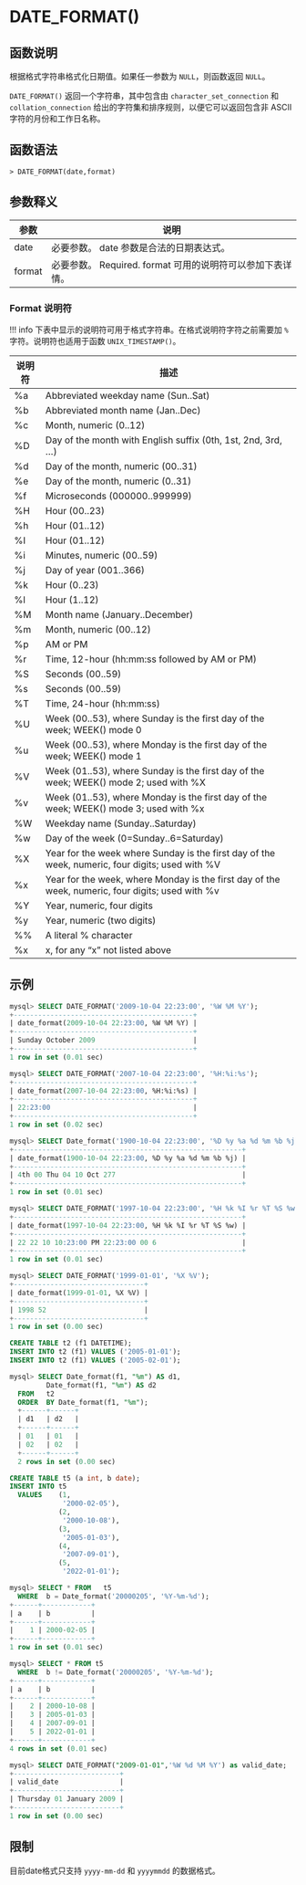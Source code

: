 # **DATE_FORMAT()**

## **函数说明**

根据格式字符串格式化日期值。如果任一参数为 `NULL`，则函数返回 `NULL`。

`DATE_FORMAT()` 返回一个字符串，其中包含由 `character_set_connection` 和 `collat​​ion_connection` 给出的字符集和排序规则，以便它可以返回包含非 ASCII 字符的月份和工作日名称。

## **函数语法**

```
> DATE_FORMAT(date,format)
```

## **参数释义**

|  参数   | 说明 |
|  ----  | ----  |
| date  | 必要参数。 date 参数是合法的日期表达式。  |
| format| 必要参数。 Required. format 可用的说明符可以参加下表详情。|

### Format 说明符

!!! info
    下表中显示的说明符可用于格式字符串。在格式说明符字符之前需要加 `%` 字符。说明符也适用于函数 `UNIX_TIMESTAMP()`。

| **说明符** | **描述** |
| --- | --- |
| %a | Abbreviated weekday name (Sun..Sat) |
| %b | Abbreviated month name (Jan..Dec) |
| %c | Month, numeric (0..12) |
| %D | Day of the month with English suffix (0th, 1st, 2nd, 3rd, …) |
| %d | Day of the month, numeric (00..31) |
| %e | Day of the month, numeric (0..31) |
| %f | Microseconds (000000..999999) |
| %H | Hour (00..23) |
| %h | Hour (01..12) |
| %I | Hour (01..12) |
| %i | Minutes, numeric (00..59) |
| %j | Day of year (001..366) |
| %k | Hour (0..23) |
| %l | Hour (1..12) |
| %M | Month name (January..December) |
| %m | Month, numeric (00..12) |
| %p | AM or PM |
| %r | Time, 12-hour (hh:mm:ss followed by AM or PM) |
| %S | Seconds (00..59) |
| %s | Seconds (00..59) |
| %T | Time, 24-hour (hh:mm:ss) |
| %U | Week (00..53), where Sunday is the first day of the week; WEEK() mode 0 |
| %u | Week (00..53), where Monday is the first day of the week; WEEK() mode 1 |
| %V | Week (01..53), where Sunday is the first day of the week; WEEK() mode 2; used with %X |
| %v | Week (01..53), where Monday is the first day of the week; WEEK() mode 3; used with %x |
| %W | Weekday name (Sunday..Saturday) |
| %w | Day of the week (0=Sunday..6=Saturday) |
| %X | Year for the week where Sunday is the first day of the week, numeric, four digits; used with %V |
| %x | Year for the week, where Monday is the first day of the week, numeric, four digits; used with %v |
| %Y | Year, numeric, four digits |
| %y | Year, numeric (two digits) |
| %% | A literal % character |
| %x | x, for any “x” not listed above |

## **示例**

```sql
mysql> SELECT DATE_FORMAT('2009-10-04 22:23:00', '%W %M %Y');
+--------------------------------------------+
| date_format(2009-10-04 22:23:00, %W %M %Y) |
+--------------------------------------------+
| Sunday October 2009                        |
+--------------------------------------------+
1 row in set (0.01 sec)

mysql> SELECT DATE_FORMAT('2007-10-04 22:23:00', '%H:%i:%s');
+--------------------------------------------+
| date_format(2007-10-04 22:23:00, %H:%i:%s) |
+--------------------------------------------+
| 22:23:00                                   |
+--------------------------------------------+
1 row in set (0.02 sec)

mysql> SELECT Date_format('1900-10-04 22:23:00', '%D %y %a %d %m %b %j');
+--------------------------------------------------------+
| date_format(1900-10-04 22:23:00, %D %y %a %d %m %b %j) |
+--------------------------------------------------------+
| 4th 00 Thu 04 10 Oct 277                               |
+--------------------------------------------------------+
1 row in set (0.01 sec)

mysql> SELECT DATE_FORMAT('1997-10-04 22:23:00', '%H %k %I %r %T %S %w');
+--------------------------------------------------------+
| date_format(1997-10-04 22:23:00, %H %k %I %r %T %S %w) |
+--------------------------------------------------------+
| 22 22 10 10:23:00 PM 22:23:00 00 6                     |
+--------------------------------------------------------+
1 row in set (0.01 sec)

mysql> SELECT DATE_FORMAT('1999-01-01', '%X %V');
+--------------------------------+
| date_format(1999-01-01, %X %V) |
+--------------------------------+
| 1998 52                        |
+--------------------------------+
1 row in set (0.00 sec)
```

<!--SELECT DATE_FORMAT('2006-06-00', '%d');
ERROR 20301 (HY000): invalid input: invalid datatime value 2006-06-00-->

```sql
CREATE TABLE t2 (f1 DATETIME);
INSERT INTO t2 (f1) VALUES ('2005-01-01');
INSERT INTO t2 (f1) VALUES ('2005-02-01');

mysql> SELECT Date_format(f1, "%m") AS d1,
         Date_format(f1, "%m") AS d2
  FROM   t2
  ORDER  BY Date_format(f1, "%m");
  +------+------+
  | d1   | d2   |
  +------+------+
  | 01   | 01   |
  | 02   | 02   |
  +------+------+
  2 rows in set (0.00 sec)
```

```sql
CREATE TABLE t5 (a int, b date);
INSERT INTO t5
  VALUES    (1,
             '2000-02-05'),
            (2,
             '2000-10-08'),
            (3,
             '2005-01-03'),
            (4,
             '2007-09-01'),
            (5,
             '2022-01-01');

mysql> SELECT * FROM   t5
  WHERE  b = Date_format('20000205', '%Y-%m-%d');
+------+------------+
| a    | b          |
+------+------------+
|    1 | 2000-02-05 |
+------+------------+
1 row in set (0.01 sec)

mysql> SELECT * FROM t5
  WHERE  b != Date_format('20000205', '%Y-%m-%d');
+------+------------+
| a    | b          |
+------+------------+
|    2 | 2000-10-08 |
|    3 | 2005-01-03 |
|    4 | 2007-09-01 |
|    5 | 2022-01-01 |
+------+------------+
4 rows in set (0.01 sec)

mysql> SELECT DATE_FORMAT("2009-01-01",'%W %d %M %Y') as valid_date;
+--------------------------+
| valid_date               |
+--------------------------+
| Thursday 01 January 2009 |
+--------------------------+
1 row in set (0.00 sec)
```

## **限制**

目前date格式只支持 `yyyy-mm-dd` 和 `yyyymmdd` 的数据格式。
